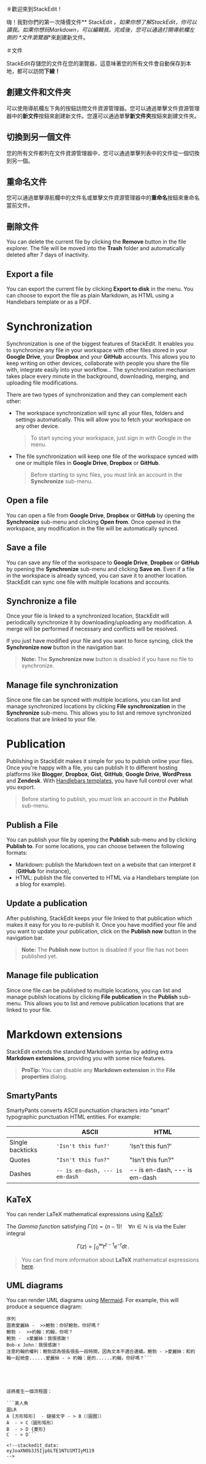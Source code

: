 ＃歡迎來到StackEdit！

嗨！我對你們的第一次降價文件** StackEdit **。如果你想了解StackEdit，你可以讀我。如果你想玩Markdown，可以編輯我。完成後，您可以通過打開導航欄左側的*                                                         *文件瀏覽器**來創建新文件。


＃文件

StackEdit存儲您的文件在您的瀏覽器，這意味著您的所有文件會自動保存到本地，都可以訪問**下線！**

## 創建文件和文件夾

可以使用導航欄左下角的按鈕訪問文件資源管理器。您可以通過單擊文件資源管理器中的**新文件**按鈕來創建新文件。您還可以通過單擊**新文件夾**按鈕來創建文件夾。

## 切換到另一個文件

您的所有文件都列在文件資源管理器中，您可以通過單擊列表中的文件從一個切換到另一個。

## 重命名文件

您可以通過單擊導航欄中的文件名或單擊文件資源管理器中的**重命名**按鈕來重命名當前文件。

## 刪除文件

You can delete the current file by clicking the **Remove** button in the file explorer. The file will be moved into the **Trash** folder and automatically deleted after 7 days of inactivity.

## Export a file

You can export the current file by clicking **Export to disk** in the menu. You can choose to export the file as plain Markdown, as HTML using a Handlebars template or as a PDF.


# Synchronization

Synchronization is one of the biggest features of StackEdit. It enables you to synchronize any file in your workspace with other files stored in your **Google Drive**, your **Dropbox** and your **GitHub** accounts. This allows you to keep writing on other devices, collaborate with people you share the file with, integrate easily into your workflow... The synchronization mechanism takes place every minute in the background, downloading, merging, and uploading file modifications.

There are two types of synchronization and they can complement each other:

- The workspace synchronization will sync all your files, folders and settings automatically. This will allow you to fetch your workspace on any other device.
	> To start syncing your workspace, just sign in with Google in the menu.

- The file synchronization will keep one file of the workspace synced with one or multiple files in **Google Drive**, **Dropbox** or **GitHub**.
	> Before starting to sync files, you must link an account in the **Synchronize** sub-menu.

## Open a file

You can open a file from **Google Drive**, **Dropbox** or **GitHub** by opening the **Synchronize** sub-menu and clicking **Open from**. Once opened in the workspace, any modification in the file will be automatically synced.

## Save a file

You can save any file of the workspace to **Google Drive**, **Dropbox** or **GitHub** by opening the **Synchronize** sub-menu and clicking **Save on**. Even if a file in the workspace is already synced, you can save it to another location. StackEdit can sync one file with multiple locations and accounts.

## Synchronize a file

Once your file is linked to a synchronized location, StackEdit will periodically synchronize it by downloading/uploading any modification. A merge will be performed if necessary and conflicts will be resolved.

If you just have modified your file and you want to force syncing, click the **Synchronize now** button in the navigation bar.

> **Note:** The **Synchronize now** button is disabled if you have no file to synchronize.

## Manage file synchronization

Since one file can be synced with multiple locations, you can list and manage synchronized locations by clicking **File synchronization** in the **Synchronize** sub-menu. This allows you to list and remove synchronized locations that are linked to your file.


# Publication

Publishing in StackEdit makes it simple for you to publish online your files. Once you're happy with a file, you can publish it to different hosting platforms like **Blogger**, **Dropbox**, **Gist**, **GitHub**, **Google Drive**, **WordPress** and **Zendesk**. With [Handlebars templates](http://handlebarsjs.com/), you have full control over what you export.

> Before starting to publish, you must link an account in the **Publish** sub-menu.

## Publish a File

You can publish your file by opening the **Publish** sub-menu and by clicking **Publish to**. For some locations, you can choose between the following formats:

- Markdown: publish the Markdown text on a website that can interpret it (**GitHub** for instance),
- HTML: publish the file converted to HTML via a Handlebars template (on a blog for example).

## Update a publication

After publishing, StackEdit keeps your file linked to that publication which makes it easy for you to re-publish it. Once you have modified your file and you want to update your publication, click on the **Publish now** button in the navigation bar.

> **Note:** The **Publish now** button is disabled if your file has not been published yet.

## Manage file publication

Since one file can be published to multiple locations, you can list and manage publish locations by clicking **File publication** in the **Publish** sub-menu. This allows you to list and remove publication locations that are linked to your file.


# Markdown extensions

StackEdit extends the standard Markdown syntax by adding extra **Markdown extensions**, providing you with some nice features.

> **ProTip:** You can disable any **Markdown extension** in the **File properties** dialog.


## SmartyPants

SmartyPants converts ASCII punctuation characters into "smart" typographic punctuation HTML entities. For example:

|                |ASCII                          |HTML                         |
|----------------|-------------------------------|-----------------------------|
|Single backticks|`'Isn't this fun?'`            |'Isn't this fun?'            |
|Quotes          |`"Isn't this fun?"`            |"Isn't this fun?"            |
|Dashes          |`-- is en-dash, --- is em-dash`|-- is en-dash, --- is em-dash|


## KaTeX

You can render LaTeX mathematical expressions using [KaTeX](https://khan.github.io/KaTeX/):

The *Gamma function* satisfying $\Gamma(n) = (n-1)!\quad\forall n\in\mathbb N$ is via the Euler integral

$$
\Gamma(z) = \int_0^\infty t^{z-1}e^{-t}dt\,.
$$

> You can find more information about **LaTeX** mathematical expressions [here](http://meta.math.stackexchange.com/questions/5020/mathjax-basic-tutorial-and-quick-reference).


## UML diagrams

You can render UML diagrams using [Mermaid](https://mermaidjs.github.io/). For example, this will produce a sequence diagram:

```美人魚
序列
圖表愛麗絲 -  >>鮑勃：你好鮑勃，你好嗎？
鮑勃 -  >>約翰：約翰，你呢？
鮑勃 -  x愛麗絲：我很感謝！
Bob-x John：我很感謝！
注意約翰的權利：鮑勃認為很長很長一段時間，因為文本不適合連續。鮑勃 - >愛麗絲：和約翰一起檢查......愛麗絲 - > 約翰：是的......約翰，你好嗎？```





這將產生一個流程圖：

```美人魚
圖LR 
A [方形矩形]  - 鏈接文字 - > B（（圓圈））
A  - > C（圓形矩形）
B  - > D {菱形} 
C  - > D```

<!--stackedit_data:
eyJoaXN0b3J5IjpbLTE1NTU1MTIyM119
-->